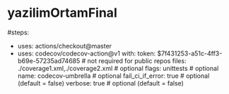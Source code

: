 # yazilimOrtamFinal

#steps:
- uses: actions/checkout@master
- uses: codecov/codecov-action@v1
  with:
    token: $7f431253-a51c-4ff3-b69e-57235ad74685 # not required for public repos
    files: ./coverage1.xml,./coverage2.xml # optional
    flags: unittests # optional
    name: codecov-umbrella # optional
    fail_ci_if_error: true # optional (default = false)
    verbose: true # optional (default = false)

